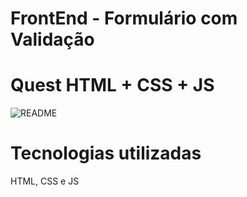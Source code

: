 # FrontEnd - Formulário com Validação

# Quest HTML + CSS + JS 

![README](https://github.com/user-attachments/assets/8dd52fef-ec5a-4bbe-9992-78a15eefeed3)

# Tecnologias utilizadas
HTML, CSS e JS
